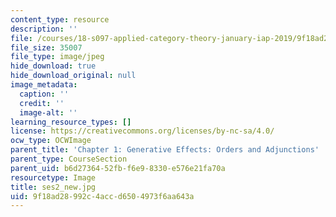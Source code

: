 ```yaml
---
content_type: resource
description: ''
file: /courses/18-s097-applied-category-theory-january-iap-2019/9f18ad28992c4accd6504973f6aa643a_ses2_new.jpg
file_size: 35007
file_type: image/jpeg
hide_download: true
hide_download_original: null
image_metadata:
  caption: ''
  credit: ''
  image-alt: ''
learning_resource_types: []
license: https://creativecommons.org/licenses/by-nc-sa/4.0/
ocw_type: OCWImage
parent_title: 'Chapter 1: Generative Effects: Orders and Adjunctions'
parent_type: CourseSection
parent_uid: b6d27364-52fb-f6e9-8330-e576e21fa70a
resourcetype: Image
title: ses2_new.jpg
uid: 9f18ad28-992c-4acc-d650-4973f6aa643a
---
```


